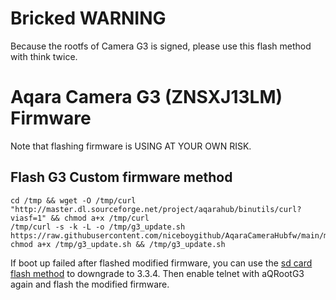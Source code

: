 # Bricked WARNING
Because the rootfs of Camera G3 is signed, please use this flash method with think twice.

# Aqara Camera G3 (ZNSXJ13LM) Firmware

Note that flashing firmware is USING AT YOUR OWN RISK.
## Flash G3 Custom firmware method

```shell
cd /tmp && wget -O /tmp/curl "http://master.dl.sourceforge.net/project/aqarahub/binutils/curl?viasf=1" && chmod a+x /tmp/curl
/tmp/curl -s -k -L -o /tmp/g3_update.sh https://raw.githubusercontent.com/niceboygithub/AqaraCameraHubfw/main/modified/G3/g3_update.sh
chmod a+x /tmp/g3_update.sh && /tmp/g3_update.sh
```

If boot up failed after flashed modified firmware, you can use the [sd card flash method](https://github.com/niceboygithub/AqaraGateway#for-g3-g2h-pro) to downgrade to 3.3.4.
Then enable telnet with aQRootG3 again and flash the modified firmware.
